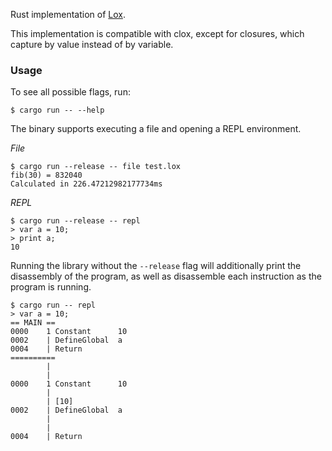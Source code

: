 Rust implementation of [Lox](https://craftinginterpreters.com/).

This implementation is compatible with clox, except for closures, which capture by value instead of by variable.

### Usage

To see all possible flags, run:
```
$ cargo run -- --help
```

The binary supports executing a file and opening a REPL environment.

*File*
```
$ cargo run --release -- file test.lox
fib(30) = 832040
Calculated in 226.47212982177734ms
```

*REPL*
```
$ cargo run --release -- repl
> var a = 10;
> print a;
10
```

Running the library without the `--release` flag will additionally print the disassembly of the program, as well as disassemble each instruction as the program is running.

```
$ cargo run -- repl
> var a = 10;
== MAIN ==
0000    1 Constant      10
0002    | DefineGlobal  a
0004    | Return
==========
        |
        |
0000    1 Constant      10
        |
        | [10]
0002    | DefineGlobal  a
        |
        |
0004    | Return
```